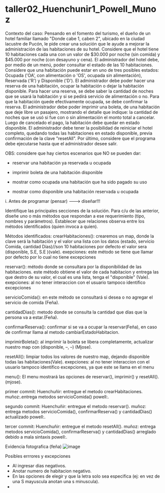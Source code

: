 # taller02_Huenchunir1_Powell_Munoz

Contexto del caso:
Pensando en el fomento del turismo, el dueño de un hotel familiar llamado "Donde cabe 1, caben 2", ubicado en la ciudad lacustre de Pucón, le pide crear una solución que le ayude a mejorar la administración de las habitaciones de su hotel.
Considere que el hotel tiene 10 habitaciones cada una con un valor de $30.000 por noche (sin comida) y $45.000 por noche (con desayuno y cena).
El administrador del hotel debe, por medio de un menú, poder consultar el estado de las 10 habitaciones. Considere que una habitación puede estar en uno de tres posibles estados: Ocupada ('OA', con alimentación o 'OS', ocupada sin alimentación), Reservada ('R') y Disponible ('D').
El administrador debe poder hacer una reserva de una habitación, ocupar la habitación o dejar la habitación disponible.
Para hacer una reserva, se debe saber la cantidad de noches que se usará la habitación y si se pedirá servicio de alimentación o no.
Para que la habitación quede efectivamente ocupada, se debe confirmar la reserva.
El administrador debe poder imprimir una boleta, de una habitación que deje libre un pasajero, mostrando el detalle que indique:
la cantidad de noches que se usó
si fue con o sin alimentación
el monto total a cancelar.
Luego de cancelado el pago, la habitación debe quedar en estado disponible.
El administrador debe tener la posibilidad de reiniciar el hotel completo, quedando todas las habitaciones en estado disponible, previa confirmación de la clave "resetAll".
Por último, considere que el programa debe ejecutarse hasta que el administrador desee salir.

OBS: considere que hay ciertos escenarios que NO se pueden dar:

- reservar una habitación ya reservada u ocupada

- imprimir boleta de una habitación disponible

- mostrar como ocupada una habitación que ha sido pagado su uso

- mostrar como disponible una habitación reservada u ocupada

i. Antes de programar (pensar) ---> diseñar!!!

Identifique las principales secciones de la solución.
Para c/u de las anterior, diseñe uno o más métodos que respondan a ese requerimiento (tipo, nombres y parámetros).
Establecer que relaciones observa entre los métodos identificados (quien invoca a quien).

Métodos identificados:
crearHabitaciones():  crearemos un map, donde la clave será la habitación y el valor una lista con los datos (estado, servicio Comida, cantidad Días)//son 10 habitaciones
por defecto el valor sera (disponible, S.E, S.E )(vale).
exepciones: este método se tiene que llamar por defecto por lo cual no tiene excepciones

reservar(): método donde se consultara por la disponibilidad de las habitaciones.
este método obtiene el valor de cada habitacion y entrega las que destro de su valor, el cual es una lista, tenga el "disponible" (Vale).
exepciones: al no tener interaccion con el usuario tampoco identifico excepciones

servicioComida(): en este método se consultará si desea o no agregar el servicio de comida (Feña).

cantidadDias(): metodo donde se consulta la cantidad que días que la persona va a estar.(Feña).

confirmarReserva(): confirmar si se va a ocupar la reservar(Feña), en caso de confirmar llama al metodo cambiarEstadoHabitacion.

imprimirBoleta(): al imprimir la boleta se libera completamente, actualizar nuestro map con (disponible, –, –) (Mjose).

resetAll(): limpiar todos los valores de nuestro map, dejando disponible todas las habitaciones(Vale).
exepciones: al no tener interaccion con el usuario tampoco identifico excepciones, ya que este se llama en el menu 


menu(): El menu mostrará las opciones de reservar(), imprimir() y resetAll(). (mjose).

primer commit: 
Huenchuñir: entregue el metodo crearHabitaciones.
muñoz:.entrega metodos servicioComida()
powell:.

segundo commit:
Huenchuñir: entregue el metodo reservar().
muñoz: entrega metodos servicioComida(), confirmarReserva() y cantidadDias() actualizado
powell:.

tercer commit:
Huenchuñir: entregue el metodo resetAll().
muñoz: entrega metodos servicioComida(), confirmarReserva() y cantidadDias() arreglado debido a mala sintaxis
powell:.


Evidencia fotografica (feña)
![image](https://github.com/FernaMunoz/taller02_Huenchunir_Powell_Munoz/assets/142464144/bf8e0c96-ab28-4eb9-a670-f4bae15aa0be)



Posibles errrores y excepciones
- Al ingresar dias negativos.
- Anotar numero de habitacion negativo.
- En las opciones de elegir y que la letra solo sea especifica (ej: en vez de una S mayuscula anotan una s minuscula).
- 






